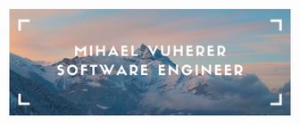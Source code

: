[![Header](https://raw.githubusercontent.com/mvuherer/mvuherer/main/banner.png "Header")](https://github.com/mvuherer)
